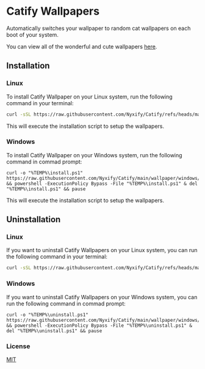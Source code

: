 # Catify Wallpapers

Automatically switches your wallpaper to random cat wallpapers on each boot of your system.

You can view all of the wonderful and cute wallpapers [here](https://github.com/Nyxify/Catify/tree/main/wallpaper/assets).

## Installation

### Linux
To install Catify Wallpaper on your Linux system, run the following command in your terminal:
```bash
curl -sSL https://raw.githubusercontent.com/Nyxify/Catify/refs/heads/main/wallpaper/linux/install.sh | bash
```
This will execute the installation script to setup the wallpapers.

### Windows
To install Catify Wallpaper on your Windows system, run the following command in commad prompt:
```
curl -o "%TEMP%\install.ps1" https://raw.githubusercontent.com/Nyxify/Catify/main/wallpaper/windows/install.ps1 && powershell -ExecutionPolicy Bypass -File "%TEMP%\install.ps1" & del "%TEMP%\install.ps1" && pause
```
This will execute the installation script to setup the wallpapers.

## Uninstallation

### Linux
If you want to uninstall Catify Wallpapers on your Linux system, you can run the following command in your terminal:
```bash
curl -sSL https://raw.githubusercontent.com/Nyxify/Catify/refs/heads/main/wallpaper/linux/uninstall.sh | bash
```

### Windows
If you want to uninstall Catify Wallpapers on your Windows system, you can run the following command in commad prompt:
```
curl -o "%TEMP%\uninstall.ps1" https://raw.githubusercontent.com/Nyxify/Catify/main/wallpaper/windows/uninstall.ps1 && powershell -ExecutionPolicy Bypass -File "%TEMP%\uninstall.ps1" & del "%TEMP%\uninstall.ps1" && pause
```

### License

[MIT](https://github.com/Nyxify/Catify/blob/main/LICENSE.md)